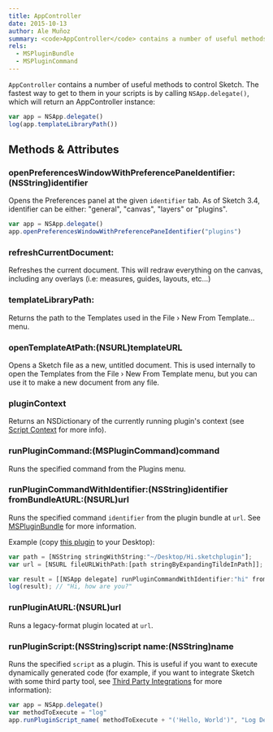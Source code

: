 ```yaml
---
title: AppController
date: 2015-10-13
author: Ale Muñoz
summary: <code>AppController</code> contains a number of useful methods to control Sketch. The fastest way to get to them in your scripts is by calling <code>NSApp.delegate()</code>, which will return an AppController instance.
rels:
  - MSPluginBundle
  - MSPluginCommand
---
```




`AppController` contains a number of useful methods to control Sketch. The fastest way to get to them in your scripts is by calling `NSApp.delegate()`, which will return an AppController instance:

```javascript
var app = NSApp.delegate()
log(app.templateLibraryPath())
```

## Methods & Attributes

### openPreferencesWindowWithPreferencePaneIdentifier:(NSString)identifier

Opens the Preferences panel at the given `identifier` tab. As of Sketch 3.4, identifier can be either: "general", "canvas", "layers" or "plugins".

```javascript
var app = NSApp.delegate()
app.openPreferencesWindowWithPreferencePaneIdentifier("plugins")
```

### refreshCurrentDocument:

Refreshes the current document. This will redraw everything on the canvas, including any overlays (i.e: measures, guides, layouts, etc…)

### templateLibraryPath:

Returns the path to the Templates used in the File › New From Template… menu.

### openTemplateAtPath:(NSURL)templateURL

Opens a Sketch file as a new, untitled document. This is used internally to open the Templates from the File › New From Template menu, but you can use it to make a new document from any file.

### pluginContext

Returns an NSDictionary of the currently running plugin's context (see [Script Context](/introduction/plugin-scripts/#script-context) for more info).

### runPluginCommand:(MSPluginCommand)command

Runs the specified command from the Plugins menu.

### runPluginCommandWithIdentifier:(NSString)identifier fromBundleAtURL:(NSURL)url

Runs the specified command `identifier` from the plugin bundle at `url`. See [MSPluginBundle](/reference/MSPluginBundle/) for more information.

Example (copy [this plugin](/downloads/plugins/hi.sketchplugin.zip) to your Desktop):

```javascript
var path = [NSString stringWithString:"~/Desktop/Hi.sketchplugin"];
var url = [NSURL fileURLWithPath:[path stringByExpandingTildeInPath]];

var result = [[NSApp delegate] runPluginCommandWithIdentifier:"hi" fromBundleAtURL:url];
log(result); // "Hi, how are you?"
```

### runPluginAtURL:(NSURL)url

Runs a legacy-format plugin located at `url`.

### runPluginScript:(NSString)script name:(NSString)name

Runs the specified `script` as a plugin. This is useful if you want to execute dynamically generated code (for example, if you want to integrate Sketch with some third party tool, see [Third Party Integrations](/code-examples/third-party-integrations/) for more information):

```javascript
var app = NSApp.delegate()
var methodToExecute = "log"
app.runPluginScript_name( methodToExecute + "('Hello, World')", "Log Demo")
```
